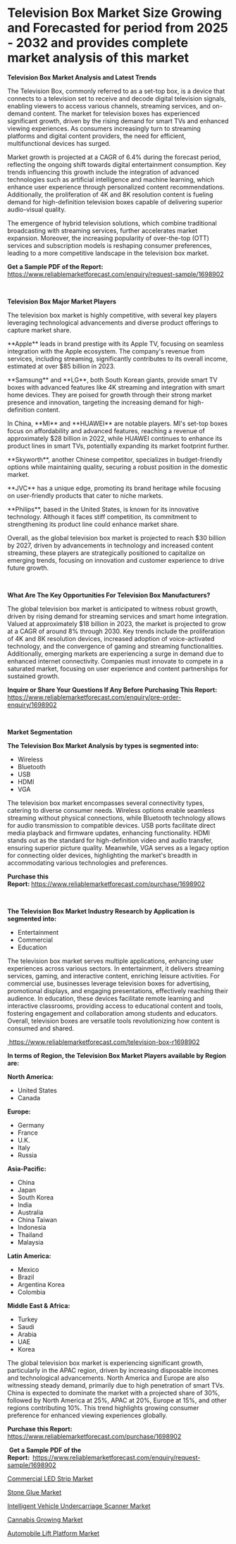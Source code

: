 <p><h1>Television Box Market Size Growing and Forecasted for period from 2025 - 2032 and provides complete market analysis of this market</h1></p><p><strong>Television Box Market Analysis and Latest Trends</strong></p>
<p><p>The Television Box, commonly referred to as a set-top box, is a device that connects to a television set to receive and decode digital television signals, enabling viewers to access various channels, streaming services, and on-demand content. The market for television boxes has experienced significant growth, driven by the rising demand for smart TVs and enhanced viewing experiences. As consumers increasingly turn to streaming platforms and digital content providers, the need for efficient, multifunctional devices has surged.</p><p>Market growth is projected at a CAGR of 6.4% during the forecast period, reflecting the ongoing shift towards digital entertainment consumption. Key trends influencing this growth include the integration of advanced technologies such as artificial intelligence and machine learning, which enhance user experience through personalized content recommendations. Additionally, the proliferation of 4K and 8K resolution content is fueling demand for high-definition television boxes capable of delivering superior audio-visual quality.</p><p>The emergence of hybrid television solutions, which combine traditional broadcasting with streaming services, further accelerates market expansion. Moreover, the increasing popularity of over-the-top (OTT) services and subscription models is reshaping consumer preferences, leading to a more competitive landscape in the television box market.</p></p>
<p><strong>Get a Sample PDF of the Report:&nbsp;</strong> <a href="https://www.reliablemarketforecast.com/enquiry/request-sample/1698902?utm_campaign=1875&utm_medium=2&utm_source=Github&utm_content=ia&utm_term=05022025&utm_id=television-box">https://www.reliablemarketforecast.com/enquiry/request-sample/1698902</a></p>
<p>&nbsp;</p>
<p><strong>Television Box Major Market Players</strong></p>
<p><p>The television box market is highly competitive, with several key players leveraging technological advancements and diverse product offerings to capture market share. </p><p>**Apple** leads in brand prestige with its Apple TV, focusing on seamless integration with the Apple ecosystem. The company's revenue from services, including streaming, significantly contributes to its overall income, estimated at over $85 billion in 2023.</p><p>**Samsung** and **LG**, both South Korean giants, provide smart TV boxes with advanced features like 4K streaming and integration with smart home devices. They are poised for growth through their strong market presence and innovation, targeting the increasing demand for high-definition content.</p><p>In China, **MI** and **HUAWEI** are notable players. MI's set-top boxes focus on affordability and advanced features, reaching a revenue of approximately $28 billion in 2022, while HUAWEI continues to enhance its product lines in smart TVs, potentially expanding its market footprint further.</p><p>**Skyworth**, another Chinese competitor, specializes in budget-friendly options while maintaining quality, securing a robust position in the domestic market. </p><p>**JVC** has a unique edge, promoting its brand heritage while focusing on user-friendly products that cater to niche markets.</p><p>**Philips**, based in the United States, is known for its innovative technology. Although it faces stiff competition, its commitment to strengthening its product line could enhance market share.</p><p>Overall, as the global television box market is projected to reach $30 billion by 2027, driven by advancements in technology and increased content streaming, these players are strategically positioned to capitalize on emerging trends, focusing on innovation and customer experience to drive future growth.</p></p>
<p>&nbsp;</p>
<p><strong>What Are The Key Opportunities For Television Box Manufacturers?</strong></p>
<p><p>The global television box market is anticipated to witness robust growth, driven by rising demand for streaming services and smart home integration. Valued at approximately $18 billion in 2023, the market is projected to grow at a CAGR of around 8% through 2030. Key trends include the proliferation of 4K and 8K resolution devices, increased adoption of voice-activated technology, and the convergence of gaming and streaming functionalities. Additionally, emerging markets are experiencing a surge in demand due to enhanced internet connectivity. Companies must innovate to compete in a saturated market, focusing on user experience and content partnerships for sustained growth.</p></p>
<p><strong>Inquire or Share Your Questions If Any Before Purchasing This Report:</strong> <a href="https://www.reliablemarketforecast.com/enquiry/pre-order-enquiry/1698902?utm_campaign=1875&utm_medium=2&utm_source=Github&utm_content=ia&utm_term=05022025&utm_id=television-box">https://www.reliablemarketforecast.com/enquiry/pre-order-enquiry/1698902</a></p>
<p>&nbsp;</p>
<p><strong>Market Segmentation</strong></p>
<p><strong>The Television Box Market Analysis by types is segmented into:</strong></p>
<p><ul><li>Wireless</li><li>Bluetooth</li><li>USB</li><li>HDMI</li><li>VGA</li></ul></p>
<p><p>The television box market encompasses several connectivity types, catering to diverse consumer needs. Wireless options enable seamless streaming without physical connections, while Bluetooth technology allows for audio transmission to compatible devices. USB ports facilitate direct media playback and firmware updates, enhancing functionality. HDMI stands out as the standard for high-definition video and audio transfer, ensuring superior picture quality. Meanwhile, VGA serves as a legacy option for connecting older devices, highlighting the market's breadth in accommodating various technologies and preferences.</p></p>
<p><strong>Purchase this Report:&nbsp;</strong><a href="https://www.reliablemarketforecast.com/purchase/1698902?utm_campaign=1875&utm_medium=2&utm_source=Github&utm_content=ia&utm_term=05022025&utm_id=television-box">https://www.reliablemarketforecast.com/purchase/1698902</a></p>
<p>&nbsp;</p>
<p><strong>The Television Box Market Industry Research by Application is segmented into:</strong></p>
<p><ul><li>Entertainment</li><li>Commercial</li><li>Education</li></ul></p>
<p><p>The television box market serves multiple applications, enhancing user experiences across various sectors. In entertainment, it delivers streaming services, gaming, and interactive content, enriching leisure activities. For commercial use, businesses leverage television boxes for advertising, promotional displays, and engaging presentations, effectively reaching their audience. In education, these devices facilitate remote learning and interactive classrooms, providing access to educational content and tools, fostering engagement and collaboration among students and educators. Overall, television boxes are versatile tools revolutionizing how content is consumed and shared.</p></p>
<p><a href="https://www.reliablemarketforecast.com/television-box-r1698902?utm_campaign=1875&utm_medium=2&utm_source=Github&utm_content=ia&utm_term=05022025&utm_id=television-box">&nbsp;https://www.reliablemarketforecast.com/television-box-r1698902</a></p>
<p><strong>In terms of Region, the Television Box Market Players available by Region are:</strong></p>
<p>
    <p> <strong> North America: </strong>
        <ul>
            <li>United States</li>
            <li>Canada</li>
        </ul>
        </p> 
    <p> <strong> Europe: </strong>
        <ul>
            <li>Germany</li>
            <li>France</li>
            <li>U.K.</li>
            <li>Italy</li>
            <li>Russia</li>
        </ul>
        </p> 
    <p> <strong> Asia-Pacific: </strong>
        <ul>
            <li>China</li>
            <li>Japan</li>
            <li>South Korea</li>
            <li>India</li>
            <li>Australia</li>
            <li>China Taiwan</li>
            <li>Indonesia</li>
            <li>Thailand</li>
            <li>Malaysia</li>
        </ul>
        </p> 
    <p> <strong> Latin America: </strong>
        <ul>
            <li>Mexico</li>
            <li>Brazil</li>
            <li>Argentina Korea</li>
            <li>Colombia</li>
        </ul>
        </p> 
    <p> <strong> Middle East & Africa: </strong>
        <ul>
            <li>Turkey</li>
            <li>Saudi</li>
            <li>Arabia</li>
            <li>UAE</li>
            <li>Korea</li>
        </ul>
    </p>
    </p>
<p><p>The global television box market is experiencing significant growth, particularly in the APAC region, driven by increasing disposable incomes and technological advancements. North America and Europe are also witnessing steady demand, primarily due to high penetration of smart TVs. China is expected to dominate the market with a projected share of 30%, followed by North America at 25%, APAC at 20%, Europe at 15%, and other regions contributing 10%. This trend highlights growing consumer preference for enhanced viewing experiences globally.</p></p>
<p><strong>Purchase this Report: </strong><a href="https://www.reliablemarketforecast.com/purchase/1698902?utm_campaign=1875&utm_medium=2&utm_source=Github&utm_content=ia&utm_term=05022025&utm_id=television-box">https://www.reliablemarketforecast.com/purchase/1698902</a></p>
<p>&nbsp;<strong>Get a Sample PDF of the Report:&nbsp;&nbsp;</strong><a href="https://www.reliablemarketforecast.com/enquiry/request-sample/1698902?utm_campaign=1875&utm_medium=2&utm_source=Github&utm_content=ia&utm_term=05022025&utm_id=television-box">https://www.reliablemarketforecast.com/enquiry/request-sample/1698902</a></p>
<p><strong></strong></p>
<p><p><a href="https://github.com/popupioo/Market-Research-Report-List-1/blob/main/commercial-led-strip-market.md?utm_campaign=1875&utm_medium=2&utm_source=Github&utm_content=ia&utm_term=05022025&utm_id=television-box">Commercial LED Strip Market</a></p><p><a href="https://github.com/abantolemox08/Market-Research-Report-List-1/blob/main/stone-glue-market.md?utm_campaign=1875&utm_medium=2&utm_source=Github&utm_content=ia&utm_term=05022025&utm_id=television-box">Stone Glue Market</a></p><p><a href="https://www.linkedin.com/pulse/deep-dive-intelligent-vehicle-undercarriage-scanner-market-5hoff?utm_campaign=1875&utm_medium=2&utm_source=Github&utm_content=ia&utm_term=05022025&utm_id=television-box">Intelligent Vehicle Undercarriage Scanner Market</a></p><p><a href="https://www.linkedin.com/pulse/cannabis-growing-market-size-overview-growth-analysis-uqptc?utm_campaign=1875&utm_medium=2&utm_source=Github&utm_content=ia&utm_term=05022025&utm_id=television-box">Cannabis Growing Market</a></p><p><a href="https://www.linkedin.com/pulse/growth-potential-market-share-analysis-automobile-lift-uzvef?utm_campaign=1875&utm_medium=2&utm_source=Github&utm_content=ia&utm_term=05022025&utm_id=television-box">Automobile Lift Platform Market</a></p></p>